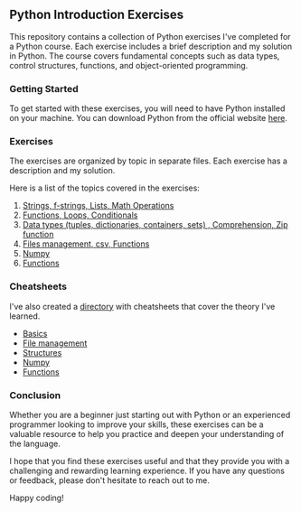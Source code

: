 ## Python Introduction Exercises
This repository contains a collection of Python exercises I've completed for a Python course. Each exercise includes a brief description and my solution in Python. 
The course covers fundamental concepts such as data types, control structures, functions, and object-oriented programming.

### Getting Started
To get started with these exercises, you will need to have Python installed on your machine. You can download Python from the official website [here](https://www.python.org/downloads/).

### Exercises
The exercises are organized by topic in separate files. Each exercise has a description and my solution.

Here is a list of the topics covered in the exercises:
1. [Strings, f-strings, Lists, Math Operations](./Exercises/01.md)
2. [Functions, Loops, Conditionals](./Exercises/03.md)
3. [Data types (tuples, dictionaries, containers, sets) , Comprehension, Zip function](./Exercises/04.md)
4. [Files management, csv, Functions](./Exercises/05.md)
5. [Numpy](./Exercises/06.md)
6. [Functions](./Cheatsheets/07.md)

### Cheatsheets
I've also created a [directory](./Cheatsheets) with cheatsheets that cover the theory I've learned. 
* [Basics](./Cheatsheets/basics.py)
* [File management](./Cheatsheets/file_management.py)
* [Structures](./Cheatsheets/structures.py)
* [Numpy](./Cheatsheets/numpy.md)
* [Functions](./Cheatsheets/functions.md)

### Conclusion
Whether you are a beginner just starting out with Python or an experienced programmer looking to improve your skills, these exercises can be a valuable resource to help you practice and deepen your understanding of the language.

I hope that you find these exercises useful and that they provide you with a challenging and rewarding learning experience. If you have any questions or feedback, please don't hesitate to reach out to me. 

Happy coding!